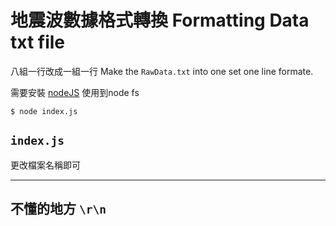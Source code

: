 # 地震波數據格式轉換 Formatting Data txt file

八組一行改成一組一行
Make the `RawData.txt` into one set one line formate.

需要安裝 [nodeJS](https://nodejs.org/en/)
使用到node fs

```
$ node index.js
```

## `index.js`

更改檔案名稱即可


----

## 不懂的地方 `\r\n`